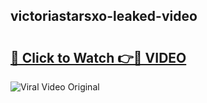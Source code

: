 ## victoriastarsxo-leaked-video 

# <h2><a href="http://freeplayer.one?title=victoriastarsxo-leaked-video&ref=21J">🔗 Click to Watch 👉🔴 VIDEO</a></h2>

<a href="http://freeplayer.one?title=victoriastarsxo-leaked-video&ref=21J" rel="nofollow" data-target="animated-image.originalLink"><img src="https://i.ibb.co.com/xMMVF88/686577567.gif" alt="Viral Video Original" style="max-width: 100%; display: inline-block;" data-target="animated-image.originalImage"></a>


